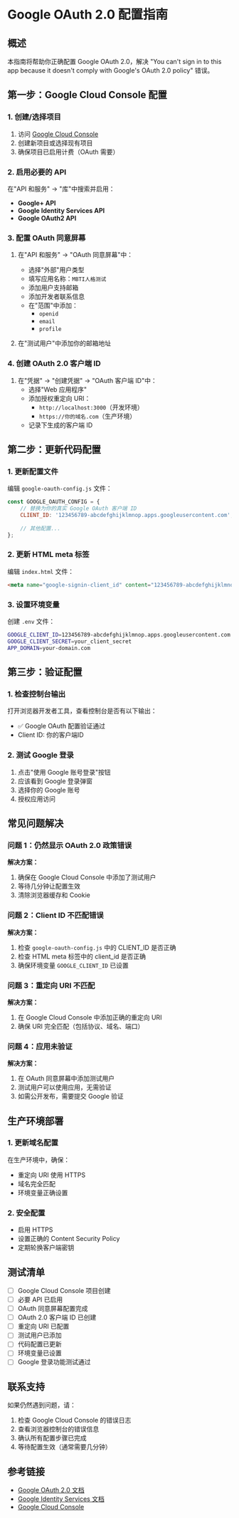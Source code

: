 # Google OAuth 2.0 配置指南

## 概述

本指南将帮助你正确配置 Google OAuth 2.0，解决 "You can't sign in to this app because it doesn't comply with Google's OAuth 2.0 policy" 错误。

## 第一步：Google Cloud Console 配置

### 1. 创建/选择项目

1. 访问 [Google Cloud Console](https://console.cloud.google.com/)
2. 创建新项目或选择现有项目
3. 确保项目已启用计费（OAuth 需要）

### 2. 启用必要的 API

在"API 和服务" → "库"中搜索并启用：
- **Google+ API**
- **Google Identity Services API**
- **Google OAuth2 API**

### 3. 配置 OAuth 同意屏幕

1. 在"API 和服务" → "OAuth 同意屏幕"中：
   - 选择"外部"用户类型
   - 填写应用名称：`MBTI人格测试`
   - 添加用户支持邮箱
   - 添加开发者联系信息
   - 在"范围"中添加：
     - `openid`
     - `email`
     - `profile`

2. 在"测试用户"中添加你的邮箱地址

### 4. 创建 OAuth 2.0 客户端 ID

1. 在"凭据" → "创建凭据" → "OAuth 客户端 ID"中：
   - 选择"Web 应用程序"
   - 添加授权重定向 URI：
     - `http://localhost:3000`（开发环境）
     - `https://你的域名.com`（生产环境）
   - 记录下生成的客户端 ID

## 第二步：更新代码配置

### 1. 更新配置文件

编辑 `google-oauth-config.js` 文件：

```javascript
const GOOGLE_OAUTH_CONFIG = {
    // 替换为你的真实 Google OAuth 客户端 ID
    CLIENT_ID: '123456789-abcdefghijklmnop.apps.googleusercontent.com',
    
    // 其他配置...
};
```

### 2. 更新 HTML meta 标签

编辑 `index.html` 文件：

```html
<meta name="google-signin-client_id" content="123456789-abcdefghijklmnop.apps.googleusercontent.com">
```

### 3. 设置环境变量

创建 `.env` 文件：

```bash
GOOGLE_CLIENT_ID=123456789-abcdefghijklmnop.apps.googleusercontent.com
GOOGLE_CLIENT_SECRET=your_client_secret
APP_DOMAIN=your-domain.com
```

## 第三步：验证配置

### 1. 检查控制台输出

打开浏览器开发者工具，查看控制台是否有以下输出：
- ✅ Google OAuth 配置验证通过
- Client ID: 你的客户端ID

### 2. 测试 Google 登录

1. 点击"使用 Google 账号登录"按钮
2. 应该看到 Google 登录弹窗
3. 选择你的 Google 账号
4. 授权应用访问

## 常见问题解决

### 问题 1：仍然显示 OAuth 2.0 政策错误

**解决方案：**
1. 确保在 Google Cloud Console 中添加了测试用户
2. 等待几分钟让配置生效
3. 清除浏览器缓存和 Cookie

### 问题 2：Client ID 不匹配错误

**解决方案：**
1. 检查 `google-oauth-config.js` 中的 CLIENT_ID 是否正确
2. 检查 HTML meta 标签中的 client_id 是否正确
3. 确保环境变量 `GOOGLE_CLIENT_ID` 已设置

### 问题 3：重定向 URI 不匹配

**解决方案：**
1. 在 Google Cloud Console 中添加正确的重定向 URI
2. 确保 URI 完全匹配（包括协议、域名、端口）

### 问题 4：应用未验证

**解决方案：**
1. 在 OAuth 同意屏幕中添加测试用户
2. 测试用户可以使用应用，无需验证
3. 如需公开发布，需要提交 Google 验证

## 生产环境部署

### 1. 更新域名配置

在生产环境中，确保：
- 重定向 URI 使用 HTTPS
- 域名完全匹配
- 环境变量正确设置

### 2. 安全配置

- 启用 HTTPS
- 设置正确的 Content Security Policy
- 定期轮换客户端密钥

## 测试清单

- [ ] Google Cloud Console 项目创建
- [ ] 必要 API 已启用
- [ ] OAuth 同意屏幕配置完成
- [ ] OAuth 2.0 客户端 ID 已创建
- [ ] 重定向 URI 已配置
- [ ] 测试用户已添加
- [ ] 代码配置已更新
- [ ] 环境变量已设置
- [ ] Google 登录功能测试通过

## 联系支持

如果仍然遇到问题，请：
1. 检查 Google Cloud Console 的错误日志
2. 查看浏览器控制台的错误信息
3. 确认所有配置步骤已完成
4. 等待配置生效（通常需要几分钟）

## 参考链接

- [Google OAuth 2.0 文档](https://developers.google.com/identity/protocols/oauth2)
- [Google Identity Services 文档](https://developers.google.com/identity/gsi/web)
- [Google Cloud Console](https://console.cloud.google.com/)
